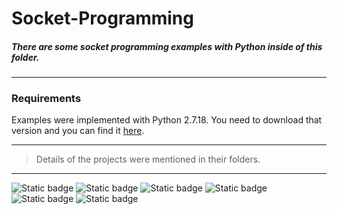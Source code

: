 # Socket-Programming
##### There are some socket programming examples with Python inside of this folder.
***
### Requirements 
Examples were implemented with Python 2.7.18. You need to download that version and you can find it [here](https://www.python.org/downloads/).
***
> Details of the projects were mentioned in their folders.
***
![Static badge](https://img.shields.io/badge/socket-programming-yellowgreen)
![Static badge](https://img.shields.io/badge/tcp-protocol-blue)
![Static badge](https://img.shields.io/badge/udp-protocol-red)
![Static badge](https://img.shields.io/badge/smtp-mail-yellow)
![Static badge](https://img.shields.io/badge/server-client-success)
![Static badge](https://img.shields.io/badge/python2-blueviolet)
